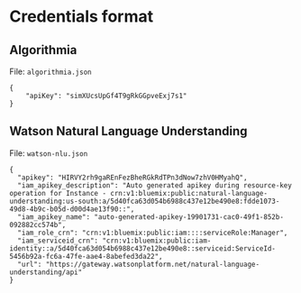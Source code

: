 # Credentials format

## Algorithmia

File: `algorithmia.json`

```
{
    "apiKey": "simXUcsUpGf4T9gRkGGpveExj7s1"
}
```

## Watson Natural Language Understanding

File: `watson-nlu.json`

```
{
  "apikey": "HIRVY2rh9gaREnFezBheRGkRdTPn3dNow7zhV0HMyahQ",
  "iam_apikey_description": "Auto generated apikey during resource-key operation for Instance - crn:v1:bluemix:public:natural-language-understanding:us-south:a/5d40fca63d054b6988c437e12be490e8:fdde1073-49d8-4b9c-b05d-d00d4ae13f90::",
  "iam_apikey_name": "auto-generated-apikey-19901731-cac0-49f1-852b-092882cc574b",
  "iam_role_crn": "crn:v1:bluemix:public:iam::::serviceRole:Manager",
  "iam_serviceid_crn": "crn:v1:bluemix:public:iam-identity::a/5d40fca63d054b6988c437e12be490e8::serviceid:ServiceId-5456b92a-fc6a-47fe-aae4-8abefed3da22",
  "url": "https://gateway.watsonplatform.net/natural-language-understanding/api"
}

```